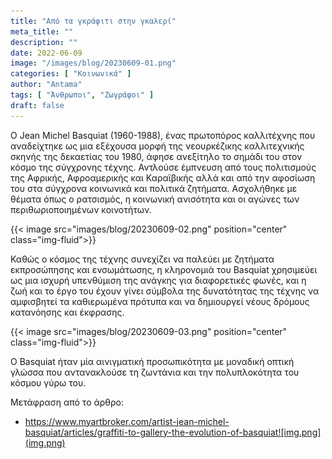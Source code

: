 ```yaml
---
title: "Από τα γκράφιτι στην γκαλερί"
meta_title: ""
description: ""
date: 2022-06-09
image: "/images/blog/20230609-01.png"
categories: [ "Κοινωνικά" ]
author: "Antama"
tags: [ "Άνθρωποι", "Ζωγράφοι" ]
draft: false
---
```


O Jean Michel Basquiat (1960-1988), ένας πρωτοπόρος καλλιτέχνης που αναδείχτηκε ως μια εξέχουσα μορφή της νεουρκέζικης
καλλιτεχνικής σκηνής της δεκαετίας του 1980, άφησε ανεξίτηλο το σημάδι του στον κόσμο της σύγχρονης τέχνης.
Αντλούσε έμπνευση από τους πολιτισμούς της Αφρικής, Αφροαμερικής και Καραϊβικής αλλά και από την αφοσίωση του στα
σύγχρονα κοινωνικά και πολιτικά ζητήματα. Ασχολήθηκε με θέματα όπως ο ρατσισμός, η κοινωνική ανισότητα και οι αγώνες των
περιθωριοποιημένων κοινοτήτων.

{{< image src="images/blog/20230609-02.png" position="center" class="img-fluid">}}

Καθώς ο κόσμος της τέχνης συνεχίζει να παλεύει με ζητήματα εκπροσώπησης και ενσωμάτωσης, η κληρονομιά του Basquiat
χρησιμεύει ως μια ισχυρή υπενθύμιση της ανάγκης για διαφορετικές φωνές, και η ζωή και το έργο του έχουν γίνει σύμβολα
της δυνατότητας της τέχνης να αμφισβητεί τα καθιερωμένα πρότυπα και να δημιουργεί νέους δρόμους κατανόησης και έκφρασης.

{{< image src="images/blog/20230609-03.png" position="center" class="img-fluid">}}

Ο Basquiat ήταν μία αινιγματική προσωπικότητα με μοναδική οπτική γλώσσα που αντανακλούσε τη ζωντάνια και την
πολυπλοκότητα του κόσμου γύρω του.

Μετάφραση από το άρθρο:

- https://www.myartbroker.com/artist-jean-michel-basquiat/articles/graffiti-to-gallery-the-evolution-of-basquiat![img.png](img.png)
